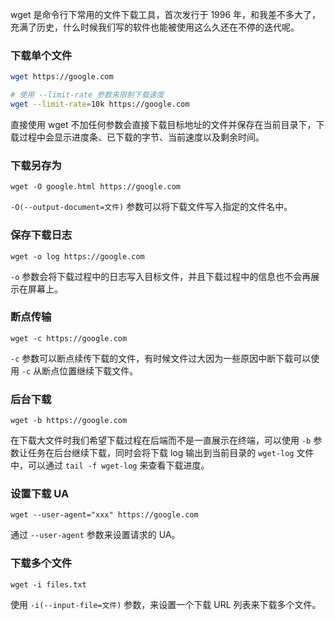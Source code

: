 wget 是命令行下常用的文件下载工具，首次发行于 1996 年，和我差不多大了，充满了历史，什么时候我们写的软件也能被使用这么久还在不停的迭代呢。

### 下载单个文件

```bash
wget https://google.com

# 使用 --limit-rate 参数来限制下载速度
wget --limit-rate=10k https://google.com
```

直接使用 wget 不加任何参数会直接下载目标地址的文件并保存在当前目录下，下载过程中会显示进度条、已下载的字节、当前速度以及剩余时间。

### 下载另存为

```
wget -O google.html https://google.com
```

`-O(--output-document=文件)` 参数可以将下载文件写入指定的文件名中。

### 保存下载日志

```
wget -o log https://google.com
```

`-o` 参数会将下载过程中的日志写入目标文件，并且下载过程中的信息也不会再展示在屏幕上。

### 断点传输

```
wget -c https://google.com
```

`-c` 参数可以断点续传下载的文件，有时候文件过大因为一些原因中断下载可以使用 `-c` 从断点位置继续下载文件。

### 后台下载

```
wget -b https://google.com
```

在下载大文件时我们希望下载过程在后端而不是一直展示在终端，可以使用 `-b` 参数让任务在后台继续下载，同时会将下载 log 输出到当前目录的 `wget-log` 文件中，可以通过 `tail -f wget-log` 来查看下载进度。

### 设置下载 UA

```
wget --user-agent="xxx" https://google.com
```

通过 `--user-agent` 参数来设置请求的 UA。

### 下载多个文件

```
wget -i files.txt
```

使用 `-i(--input-file=文件)` 参数，来设置一个下载 URL 列表来下载多个文件。
